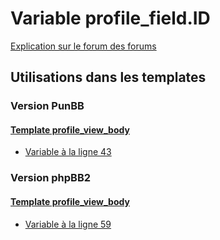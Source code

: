 # Variable profile_field.ID
[Explication sur le forum des forums](http://forum.forumactif.com/t294113-listing-des-variables#profile_field.ID)

## Utilisations dans les templates

### Version PunBB

#### [Template profile_view_body](punbb/profile_view_body.md)
* [Variable à la ligne 43](../punbb/profile_view_body.tpl#L43)

### Version phpBB2

#### [Template profile_view_body](subsilver/profile_view_body.md)
* [Variable à la ligne 59](../subsilver/profile_view_body.tpl#L59)